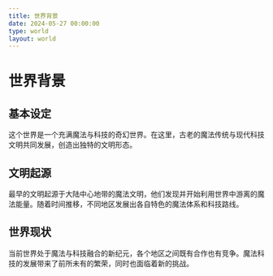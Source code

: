 ```yaml
---
title: 世界背景
date: 2024-05-27 00:00:00
type: world
layout: world
---
```


# 世界背景

## 基本设定

这个世界是一个充满魔法与科技的奇幻世界。在这里，古老的魔法传统与现代科技文明共同发展，创造出独特的文明形态。

## 文明起源

最早的文明起源于大陆中心地带的魔法文明，他们发现并开始利用世界中游离的魔法能量。随着时间推移，不同地区发展出各自特色的魔法体系和科技路线。

## 世界现状

当前世界处于魔法与科技融合的新纪元，各个地区之间既有合作也有竞争。魔法科技的发展带来了前所未有的繁荣，同时也面临着新的挑战。 